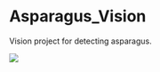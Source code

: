 # Asparagus_Vision
Vision project for detecting asparagus.




![](https://github.com/Gimpely/Asparagus_Vision/assets/22889949/da54d110-b1b8-45f6-a33a-f7a62fdf2725)

